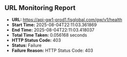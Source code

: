## URL Monitoring Report

- **URL:** https://api-gw1-prod1.fisglobal.com/gw/v1/health
- **Start Time:** 2025-08-04T22:11:03.361869
- **End Time:** 2025-08-04T22:11:03.418037
- **Total Time Taken:** 0.056168 seconds
- **HTTP Status Code:** 403
- **Status:** Failure
- **Failure Reason:** HTTP Status Code: 403
